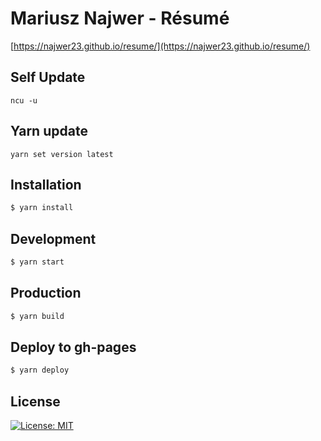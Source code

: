 # Mariusz Najwer - Résumé

[https://najwer23.github.io/resume/](https://najwer23.github.io/resume/)

## Self Update

```
ncu -u
```

## Yarn update

```
yarn set version latest
```

## Installation

```sh
$ yarn install
```

## Development

```sh
$ yarn start
```

## Production

```sh
$ yarn build
```

## Deploy to gh-pages

```sh
$ yarn deploy
```

## License

[![License: MIT](https://img.shields.io/badge/License-MIT-yellow.svg)](https://opensource.org/licenses/MIT)
